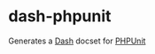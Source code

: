 dash-phpunit
============

Generates a [Dash](http://kapeli.com/dash) docset for [PHPUnit](http://www.phpunit.de)
